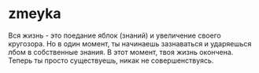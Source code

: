 # zmeyka
Вся жизнь - это поедание яблок (знаний) и увеличение своего кругозора.
Но в один момент, ты начинаешь зазнаваться и ударяешься лбом в собственные знания.
В этот момент, твоя жизнь окончена. Теперь ты просто существуешь, никак не совершенствуясь.
